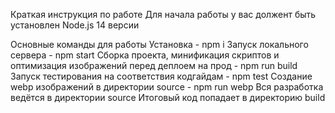 Краткая инструкция по работе
Для начала работы у вас должент быть установлен Node.js 14 версии

Основные команды для работы
Установка - npm i
Запуск локального сервера - npm start
Сборка проекта, минификация скриптов
и оптимизация изображений перед деплоем на прод - npm run build
Запуск тестирования на соответствия кодгайдам - npm test
Создание webp изображений в директории source - npm run webp
Вся разработка ведётся в директории source
Итоговый код попадает в директорию build
